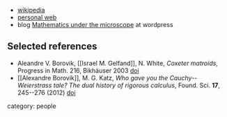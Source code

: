 * [wikipedia](https://en.wikipedia.org/wiki/Alexandre_Borovik)
* [personal web](https://www.borovik.net)
* blog [Mathematics under the microscope](http://micromath.wordpress.com) at wordpress

## Selected references

* Aleandre V. Borovik, [[Israel M. Gelfand]], N. White, _Coxeter matroids_, Progress in Math. 216, Bikhäuser 2003 [doi](https://doi.org/10.1007/978-1-4612-2066-4)
* [[Alexandre Borovik]], M. G. Katz, _Who gave you the Cauchy--Weierstrass tale? The dual history of rigorous calculus_, Found. Sci. __17__, 245--276 (2012) [doi](https://doi.org/10.1007/s10699-011-9235-x)

category: people
